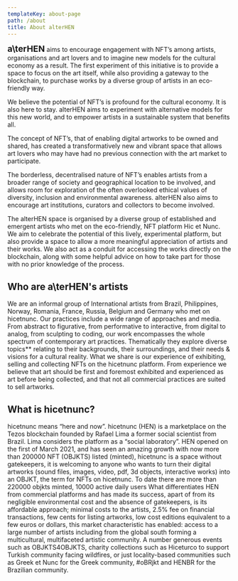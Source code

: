```yaml
---
templateKey: about-page
path: /about
title: About alterHEN
---
```

<span class="logo-text" style="font-size: 1.2rem; font-weight: bold; display: inline-block">a\ter<span>HEN</span></span> aims to encourage engagement with NFT’s among artists, organisations and art lovers and to imagine new models for the cultural economy as a result. The first experiment of this initiative is to provide a space to focus on the art itself, while also providing a gateway to the blockchain, to purchase works by a diverse group of artists in an eco-friendly way.

We believe the potential of NFT’s is profound for the cultural economy. It is also here to stay. alterHEN aims to experiment with alternative models for this new world, and to empower artists in a sustainable system that benefits all.

The concept of NFT’s, that of enabling digital artworks to be owned and shared, has created a transformatively new and vibrant space that allows art lovers who may have had no previous connection with the art market to participate.

The borderless, decentralised nature of NFT’s enables artists from a broader range of society and geographical location to be involved, and allows room for exploration of the often overlooked ethical values of diversity, inclusion and environmental awareness. alterHEN also aims to encourage art institutions, curators and collectors to become involved.

The alterHEN space is organised by a diverse group of established and emergent artists who met on the eco-friendly, NFT platform Hic et Nunc. We aim to celebrate the potential of this lively, experimental platform, but also provide a space to allow a more meaningful appreciation of artists and their works.
We also act as a conduit for accessing the works directly on the blockchain, along with some helpful advice on how to take part for those with no prior knowledge of the process.

## Who are a\terHEN's artists

We are an informal group of International artists from Brazil, Philippines, Norway, Romania, France, Russia, Belgium and Germany who met on hicetnunc. Our practices include a wide range of approaches and media. From abstract to figurative, from performative to interactive, from digital to analog, from sculpting to coding, our work encompasses the whole spectrum of contemporary art practices. Thematically they explore diverse topics** relating to their backgrounds, their surroundings, and their needs & visions for a cultural reality. 
What we share  is our experience of exhibiting, selling and collecting NFTs on the hicetnunc platform. From experience we believe that art should be first and foremost exhibited and experienced as art before being collected, and that not all commercial practices are suited to sell artworks.

## What is hicetnunc?

hicetnunc means “here and now”. hicetnunc (HEN) is a marketplace on the Tezos blockchain founded by Rafael Lima a former social scientist from Brazil. Lima considers the platform as a “social laboratory”.
HEN opened on the first of March 2021, and has seen an amazing growth with now more than 200000 NFT (OBJKTS) listed (minted), hicetnunc is a space without gatekeepers, it is welcoming to anyone who wants to turn their digital artworks  (sound files, images, video, pdf, 3d objects, interactive works) into an OBJKT, the term for NFTs on hicetnunc. To date there are more than 220000 objkts minted, 10000 active daily users 
What differentiates HEN from commercial platforms and has made its success, apart of from its negligible environmental cost and the absence of gatekeepers, is its affordable approach; minimal costs to the artists, 2.5% fee on financial transactions, few cents for listing artworks, low cost editions equivalent to a few euros or dollars, this market characteristic has enabled: access to a large number of artists including from the global south forming a multicultural, multifaceted artistic community. A number generous events such as OBJKTS4OBJKTS, charity collections such as Hiceturco to support Turkish community facing wildfires, or just locality-based communities such as Greek et Nunc for the Greek community, #oBRjkt and HENBR for the Brazilian community.